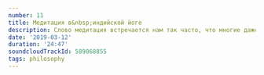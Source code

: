 ```yaml
---
number: 11
title: Медитация в&nbsp;индийской йоге
description: Слово медитация встречается нам так часто, что многие даже не&nbsp;задумываются, что имеется в&nbsp;виду. И&nbsp;в&nbsp;этом выпуске мы&nbsp;поговорим, что&nbsp;же такое медитация с&nbsp;точки зрения индийской йоги.
date: '2019-03-12'
duration: '24:47'
soundcloudTrackId: 589068855
tags: philosophy
---
```

